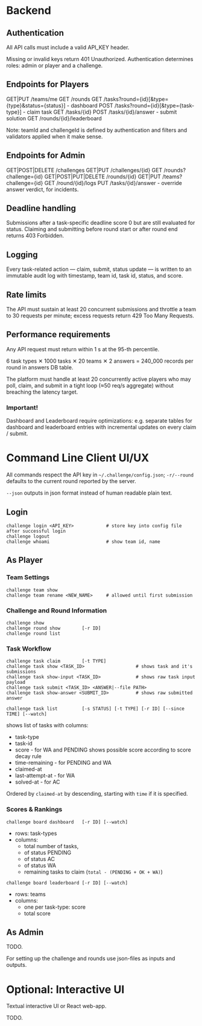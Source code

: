 # Backend

## Authentication

All API calls must include a valid API_KEY header.

Missing or invalid keys return 401 Unauthorized.
Authentication determines roles: admin or player and a challenge.

## Endpoints for Players

GET|PUT /teams/me
GET /rounds
GET /tasks?round={id}[&type={type}&status={status}] - dashboard
POST /tasks?round={id}[&type={task-type}] - claim task
GET  /tasks/{id}
POST /tasks/{id}/answer - submit solution
GET /rounds/{id}/leaderboard

Note: teamId and challengeId is defined by authentication and filters and validators applied when it make sense.

## Endpoints for Admin

GET|POST|DELETE /challenges
GET|PUT /challenges/{id}
GET /rounds?challenge={id}
GET|POST|PUT|DELETE /rounds/{id}
GET|PUT /teams?challenge={id}
GET /round/{id}/logs
PUT /tasks/{id}/answer - override answer verdict, for incidents.

## Deadline handling

Submissions after a task-specific deadline score 0 but are still evaluated for status. Claiming and submitting before round start or after round end returns 403 Forbidden.

## Logging

Every task-related action — claim, submit, status update — is written to an immutable audit log with timestamp, team id, task id, status, and score.

## Rate limits

The API must sustain at least 20 concurrent submissions and throttle a team to 30 requests per minute; excess requests return 429 Too Many Requests.

## Performance requirements

Any API request must return within 1 s at the 95-th percentile.

6 task types ✕ 1000 tasks ✕ 20 teams ✕ 2 answers = 240_000 records per round in answers DB table.

The platform must handle at least 20 concurrently active players who may poll, claim, and submit in a tight loop (≈50 req/s aggregate) without breaching the latency target.

### Important!

Dashboard and Leaderboard require optimizations: e.g. separate tables for dashboard and leaderboard entries with incremental updates on every claim / submit.

# Command Line Client UI/UX

All commands respect the API key in `~/.challenge/config.json`; 
`-r/--round` defaults to the current round reported by the server.

`--json` outputs in json format instead of human readable plain text.

## Login

```
challenge login <API_KEY>            # store key into config file after successful login
challenge logout
challenge whoami                     # show team id, name
```

## As Player

### Team Settings

```
challenge team show
challenge team rename <NEW_NAME>     # allowed until first submission
```

### Challenge and Round Information

```
challenge show
challenge round show        [-r ID]
challenge round list
```

### Task Workflow

```
challenge task claim        [-t TYPE]
challenge task show <TASK_ID>					# shows task and it's submissions
challenge task show-input <TASK_ID>				# shows raw task input payload
challenge task submit <TASK_ID> <ANSWER|--file PATH>
challenge task show-answer <SUBMIT_ID>			# shows raw submitted answer
```

```
challenge task list         [-s STATUS] [-t TYPE] [-r ID] [--since TIME] [--watch]
```
shows list of  tasks with columns:

- task-type
- task-id
- score - for WA and PENDING shows possible score according to score decay rule
- time-remaining - for PENDING and WA
- claimed-at
- last-attempt-at - for WA
- solved-at - for AC

Ordered by `claimed-at` by descending, starting with `time` if it is specified.

### Scores & Rankings

```
challenge board dashboard   [-r ID] [--watch]
```
- rows: task-types
- columns: 
  - total number of tasks, 
  - of status PENDING
  - of status AC
  - of status WA
  - remaining tasks to claim (`total - (PENDING + OK + WA)`)


```
challenge board leaderboard [-r ID] [--watch]
```
- rows: teams
- columns:
  - one per task-type: score
  - total score


## As Admin

TODO.

For setting up the challenge and rounds use json-files as inputs and outputs.

# Optional: Interactive UI

Textual interactive UI or React web-app.

TODO.


